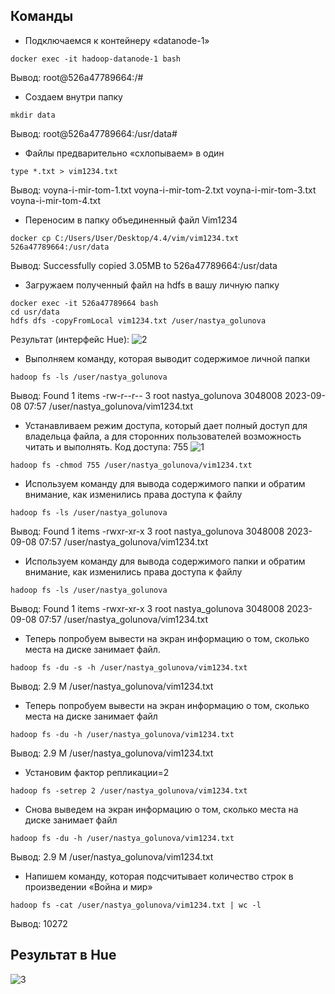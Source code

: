 
## Команды

* Подключаемся к контейнеру «datanode-1»
```
docker exec -it hadoop-datanode-1 bash
```
Вывод: root@526a47789664:/#


* Cоздаем внутри папку
```
mkdir data
```
Вывод: root@526a47789664:/usr/data#

* Файлы предварительно «схлопываем» в один
```
type *.txt > vim1234.txt
```
Вывод:
voyna-i-mir-tom-1.txt
voyna-i-mir-tom-2.txt
voyna-i-mir-tom-3.txt
voyna-i-mir-tom-4.txt

* Переносим в папку объединенный файл Vim1234
```
docker cp C:/Users/User/Desktop/4.4/vim/vim1234.txt 526a47789664:/usr/data
```
Вывод: Successfully copied 3.05MB to 526a47789664:/usr/data

* Загружаем полученный файл на hdfs в вашу личную папку
```
docker exec -it 526a47789664 bash
cd usr/data
hdfs dfs -copyFromLocal vim1234.txt /user/nastya_golunova
```
Результат (интерфейс Hue):
![2](https://github.com/Nastya224/4.4/assets/94219446/eab04d82-27b5-4e9c-a809-0ab397c8d9e1)

* Выполняем команду, которая
выводит содержимое  личной папки
```
hadoop fs -ls /user/nastya_golunova
```
Вывод: 
Found 1 items
-rw-r--r--   3 root nastya_golunova    3048008 2023-09-08 07:57 /user/nastya_golunova/vim1234.txt

* Устанавливаем режим доступа, который дает полный доступ для владельца файла, а для сторонних пользователей возможность читать и выполнять.
Код доступа: 755
![1](https://github.com/Nastya224/4.4/assets/94219446/3e10a9d2-efb3-4dbb-96f8-93495563ce32)

```
hadoop fs -chmod 755 /user/nastya_golunova/vim1234.txt
```
* Используем команду для вывода содержимого папки и обратим
внимание, как изменились права доступа к файлу
```
hadoop fs -ls /user/nastya_golunova
```
Вывод: Found 1 items
-rwxr-xr-x   3 root nastya_golunova    3048008 2023-09-08 07:57 /user/nastya_golunova/vim1234.txt

* Используем команду для вывода содержимого папки и обратим
внимание, как изменились права доступа к файлу
```
hadoop fs -ls /user/nastya_golunova
```
Вывод: Found 1 items
-rwxr-xr-x   3 root nastya_golunova    3048008 2023-09-08 07:57 /user/nastya_golunova/vim1234.txt

* Теперь попробуем вывести на экран информацию о том, сколько места на диске занимает файл. 
```
hadoop fs -du -s -h /user/nastya_golunova/vim1234.txt
```
Вывод: 2.9 M  /user/nastya_golunova/vim1234.txt

* Теперь попробуем вывести на экран информацию о том, сколько места на диске занимает файл
```
hadoop fs -du -h /user/nastya_golunova/vim1234.txt
```
Вывод: 2.9 M  /user/nastya_golunova/vim1234.txt

* Установим фактор репликации=2
```
hadoop fs -setrep 2 /user/nastya_golunova/vim1234.txt
```

* Снова выведем на экран информацию о том, сколько места на диске занимает файл
```
hadoop fs -du -h /user/nastya_golunova/vim1234.txt
```
Вывод: 2.9 M  /user/nastya_golunova/vim1234.txt


* Напишем команду, которая подсчитывает количество строк в произведении «Война и мир» 
```
hadoop fs -cat /user/nastya_golunova/vim1234.txt | wc -l
```
Вывод: 10272

## Результат в Hue

![3](https://github.com/Nastya224/4.4/assets/94219446/8e461039-f0c2-4e9e-a974-292ba4a0107b)

